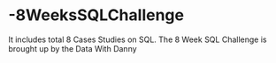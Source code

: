 # -8WeeksSQLChallenge
It includes total 8 Cases Studies on SQL. The 8 Week SQL Challenge is brought up by the Data With Danny
